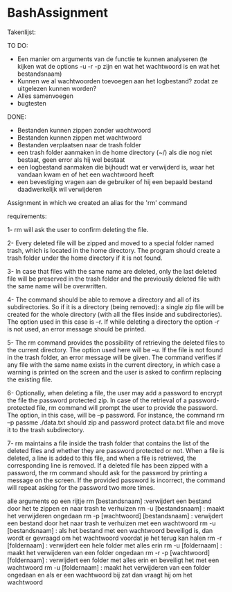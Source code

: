 # BashAssignment

Takenlijst:

TO DO:
- Een manier om arguments van de functie te kunnen analyseren (te kijken wat de options -u -r -p zijn en wat het wachtwoord is en wat het bestandsnaam)
- Kunnen we al wachtwoorden toevoegen aan het logbestand? zodat ze uitgelezen kunnen worden?
- Alles samenvoegen
- bugtesten

DONE:
- Bestanden kunnen zippen zonder wachtwoord
- Bestanden kunnen zippen met wachtwoord
- Bestanden verplaatsen naar de trash folder
- een trash folder aanmaken in de home directory (~/) als die nog niet bestaat, geen error als hij wel bestaat
- een logbestand aanmaken die bijhoudt wat er verwijderd is, waar het vandaan kwam en of het een wachtwoord heeft
- een bevestiging vragen aan de gebruiker of hij een bepaald bestand daadwerkelijk wil verwijderen






Assignment in which we created an alias for the 'rm' command


requirements: 

1- rm will ask the user to confirm deleting the file.

2- Every deleted file will be zipped and moved to a special folder named trash, which is located in
the home directory. The program should create a trash folder under the home directory if it is not
found.

3- In case that files with the same name are deleted, only the last deleted file will be preserved in
the trash folder and the previously deleted file with the same name will be overwritten.

4- The command should be able to remove a directory and all of its subdirectories. So if it is a
directory (being removed): a single zip file will be created for the whole directory (with all the files
inside and subdirectories). The option used in this case is –r. If while deleting a directory the
option -r is not used, an error message should be printed.

5- The rm command provides the possibility of retrieving the deleted files to the current directory.
The option used here will be –u. If the file is not found in the trash folder, an error message will
be given. The command verifies if any file with the same name exists in the current directory, in
which case a warning is printed on the screen and the user is asked to confirm replacing the
existing file.

6- Optionally, when deleting a file, the user may add a password to encrypt the file the password
protected zip. In case of the retrieval of a password-protected file, rm command will prompt the
user to provide the password. The option, in this case, will be –p password. For instance, the
command rm –p passme ./data.txt should zip and password protect data.txt file and move it to
the trash subdirectory.

7- rm maintains a file inside the trash folder that contains the list of the deleted files and whether
they are password protected or not. When a file is deleted, a line is added to this file, and when a
file is retrieved, the corresponding line is removed. If a deleted file has been zipped with a
password, the rm command should ask for the password by printing a message on the screen. If
the provided password is incorrect, the command will repeat asking for the password two more
times.

alle arguments op een rijtje
rm [bestandsnaam] :verwijdert een bestand door het te zippen en naar trash te verhuizen
rm -u [bestandsnaam] : maakt het verwijderen ongedaan
rm -p [wachtwoord] [bestandsnaam] : verwijdert een bestand door het naar trash te verhuizen met een wachtwoord
rm -u [bestandsnaam] : als het bestand met een wachtwoord beveiligd is, dan wordt er gevraagd om het wachtwoord voordat je het terug kan halen
rm -r [foldernaam] : verwijdert een hele folder met alles erin
rm -u [foldernaam] : maakt het verwijderen van een folder ongedaan
rm -r -p [wachtwoord] [foldernaam] : verwijdert een folder met alles erin en beveiligt het met een wachtwoord
rm -u [foldernaam] : maakt het verwijderen van een folder ongedaan en als er een wachtwoord bij zat dan vraagt hij om het wachtwoord
